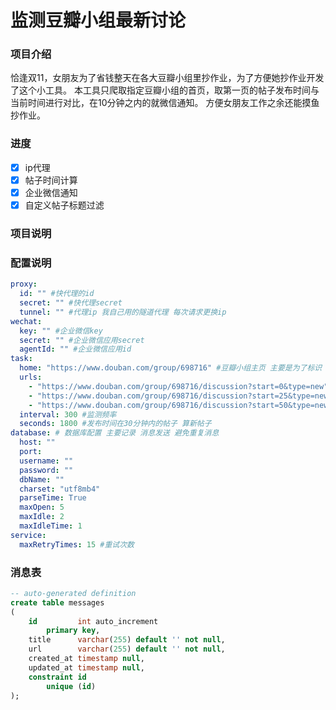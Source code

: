# 监测豆瓣小组最新讨论

### 项目介绍

恰逢双11，女朋友为了省钱整天在各大豆瓣小组里抄作业，为了方便她抄作业开发了这个小工具。
本工具只爬取指定豆瓣小组的首页，取第一页的帖子发布时间与当前时间进行对比，在10分钟之内的就微信通知。
方便女朋友工作之余还能摸鱼抄作业。

### 进度

- [x] ip代理
- [x] 帖子时间计算
- [x] 企业微信通知
- [x] 自定义帖子标题过滤

### 项目说明


### 配置说明

```yaml
proxy:
  id: "" #快代理的id
  secret: "" #快代理secret
  tunnel: "" #代理ip 我自己用的隧道代理 每次请求更换ip
wechat:
  key: "" #企业微信key
  secret: "" #企业微信应用secret
  agentId: "" #企业微信应用id
task:
  home: "https://www.douban.com/group/698716" #豆瓣小组主页 主要是为了标识
  urls:
    - "https://www.douban.com/group/698716/discussion?start=0&type=new" #讨论列表第一页
    - "https://www.douban.com/group/698716/discussion?start=25&type=new"#讨论列表第二页
    - "https://www.douban.com/group/698716/discussion?start=50&type=new"#讨论列表第三页
  interval: 300 #监测频率
  seconds: 1800 #发布时间在30分钟内的帖子 算新帖子
database: # 数据库配置 主要记录 消息发送 避免重复消息
  host: ""
  port:
  username: ""
  password: ""
  dbName: ""
  charset: "utf8mb4"
  parseTime: True
  maxOpen: 5
  maxIdle: 2
  maxIdleTime: 1
service:
  maxRetryTimes: 15 #重试次数
```

### 消息表

```sql
-- auto-generated definition
create table messages
(
    id         int auto_increment
        primary key,
    title      varchar(255) default '' not null,
    url        varchar(255) default '' not null,
    created_at timestamp null,
    updated_at timestamp null,
    constraint id
        unique (id)
);
```